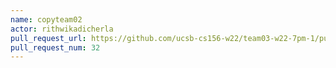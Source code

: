 ```yaml
---
name: copyteam02
actor: rithwikadicherla
pull_request_url: https://github.com/ucsb-cs156-w22/team03-w22-7pm-1/pull/32
pull_request_num: 32
---
```

